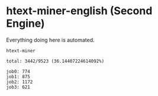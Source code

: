 # htext-miner-english (Second Engine)

Everything doing here is automated.

```
htext-miner

total: 3442/9523 (36.14407224614092%)

job0: 774
job1: 875
job2: 1172
job3: 621
```
